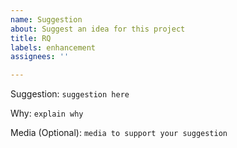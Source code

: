 ```yaml
---
name: Suggestion
about: Suggest an idea for this project
title: RQ
labels: enhancement
assignees: ''

---
```


Suggestion:
`suggestion here`

Why:
`explain why`

Media (Optional):
`media to support your suggestion`
